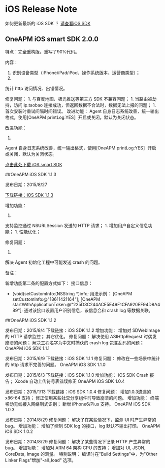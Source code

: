 # iOS Release Note
如何更新最新的 iOS SDK ？ [请查看iOS SDK](https://oneapm.kf5.com/posts/view/44278)


## OneAPM iOS smart SDK 2.0.0

特点：完全重构版，重写了90%代码。

内容：
1. 识别设备类型（iPhone/iPad/iPod、操作系统版本、运营商类型）；
1. 
统计 http 访问情况、出错情况。

修复问题：
1. 
与百度地图、极光推送等第三方 SDK 不兼容问题；
1. 
当路由被劫持，访问 ip.taobao 连接成功，但返回数据不合法时，数据无法上报的问题；
1. 
首次安装时重试间隔时间错误。
改进功能：
Agent 自身日志系统改善，统一输出格式，使用[OneAPM printLog:YES］开启或关闭，默认为关闭状态。


改进功能：

1. 
Agent 自身日志系统改善，统一输出格式，使用[OneAPM printLog:YES］开启或关闭，默认为关闭状态。

[点击此处下载 iOS smart SDK](https://oneapm.kf5.com/attachments/download/324726/001564c3213991c1c71b682e6be5b26/)


##OneAPM iOS SDK 1.1.3

发布日期：2015/8/27

[下载链接：iOS SDK 1.1.3](https://user.oneapm.com/account/agent/ios/download.do?version=1.1.3&_ga=1.171887072.1942864907.1444901230)

增加功能：

1. 
支持监控通过 NSURLSession 发送的 HTTP 请求；
1. 
增加用户自定义信息功能；
1. 
性能优化；

修复问题：

1. 
解决 Agent 初始化工程中可能发送 crash 的问题。

备注：

新增功能第二条的配置方式如下：
接口信息：
+ (void)setCustomInfo:(NSString *)info;
用法示例：
[OneAPM setCustomInfo:@"18611421164"];
[OneAPM startWithApplicationToken:@"225D3C244ACE5E49F1CFA920EF94D8A489"];
通过该接口设置用户识别信息，该信息会和 crash log 等数据关联。 

##OneAPM iOS SDK 1.1.2

发布日期：2015/8/4
下载链接：iOS SDK 1.1.2
增加功能：
增加对 SDWebImage 的 HTTP 请求监控；
其它优化。
修复问题：
解决使用 ASIHttpRequest 时偶发崩溃的问题；
解决工程名字为中文时捕获的 crash log 包含乱码的问题；
OneAPM iOS SDK 1.1.1

发布日期：2015/6/9
下载链接：iOS SDK 1.1.1
修复问题：
修改在一些场景中统计的 http 请求不完善的问题。
OneAPM iOS SDK 1.1.0

发布日期：2015/6/3
下载链接：iOS SDK 1.1.0
增加功能：
iOS SDK Crash 报告；
Xcode 自动上传符号表错误修正
OneAPM iOS SDK 1.0.4

发布日期：2015/1/13
下载链接：iOS SDK 1.0.4
修复问题：
增加1.0.3遗漏的 x86-64 支持；
修正使用某些社交分享组件时导致崩溃的问题。
增加功能：
终端移动无线接入网络制式识别；
新增 iPhone6/Plus 支持。
OneAPM iOS SDK 1.0.3

发布日期：2014/8/29
修复问题：
解决了在某些情况下，监测 UI 时产生异常的 bug。
增加功能：
增加了控制 SDK log 的接口，log 默认不输出打印。
OneAPM iOS SDK 1.0.2

发布日期：2014/8/29
修复问题：
解决了某些情况下记录 HTTP 产生异常的 bug。
增加功能：
增加对 ARM 64 架构 CPU 的支持；
增加对 UI, JSON, CoreData, Image 的测量。
特别说明：
编译时在"Build Settings"中，为"Other Linker Flags"增加"-all_load" 选项。
